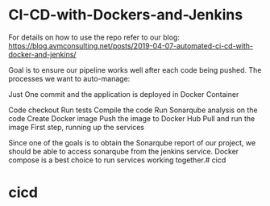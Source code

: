 # CI-CD-with-Dockers-and-Jenkins

For details on how to use the repo refer to our blog: https://blog.avmconsulting.net/posts/2019-04-07-automated-ci-cd-with-docker-and-jenkins/


Goal is to ensure our pipeline works well after each code being pushed. The processes we want to auto-manage:

Just One commit and the application is deployed in Docker Container

Code checkout
Run tests
Compile the code
Run Sonarqube analysis on the code
Create Docker image
Push the image to Docker Hub
Pull and run the image
First step, running up the services

Since one of the goals is to obtain the Sonarqube report of our project, we should be able to access sonarqube from the jenkins service. Docker compose is a best choice to run services working together.# cicd
# cicd
